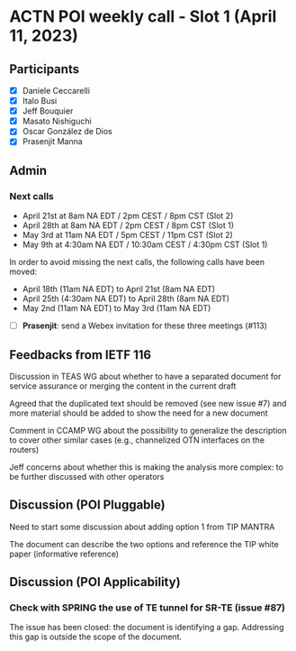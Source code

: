 # ACTN POI weekly call - Slot 1 (April 11, 2023)

## Participants

- [x] Daniele Ceccarelli
- [x] Italo Busi
- [x] Jeff Bouquier
- [x] Masato Nishiguchi
- [x] Oscar González de Dios
- [x] Prasenjit Manna

## Admin

### Next calls

- April 21st at 8am NA EDT / 2pm CEST / 8pm CST (Slot 2)
- April 28th at 8am NA EDT / 2pm CEST / 8pm CST (Slot 1)
- May 3rd at 11am NA EDT / 5pm CEST / 11pm CST (Slot 2)
- May 9th at 4:30am NA EDT / 10:30am CEST / 4:30pm CST (Slot 1)

In order to avoid missing the next calls, the following calls have been moved:
- April 18th (11am NA EDT) to April 21st (8am NA EDT)
- April 25th (4:30am NA EDT) to April 28th (8am NA EDT)
- May 2nd (11am NA EDT) to May 3rd (11am NA EDT)

- [ ] **Prasenjit**: send a Webex invitation for these three meetings (#113)

## Feedbacks from IETF 116

Discussion in TEAS WG about whether to have a separated document for service assurance or merging the content in the current draft

Agreed that the duplicated text should be removed (see new issue #7) and more material should be added to show the need for a new document

Comment in CCAMP WG about the possibility to generalize the description to cover other similar cases (e.g., channelized OTN interfaces on the routers)

Jeff concerns about whether this is making the analysis more complex: to be further discussed with other operators

## Discussion (POI Pluggable)

Need to start some discussion about adding option 1 from TIP MANTRA

The document can describe the two options and reference the TIP white paper (informative reference)

## Discussion (POI Applicability)

### Check with SPRING the use of TE tunnel for SR-TE (issue #87)

The issue has been closed: the document is identifying a gap. Addressing this gap is outside the scope of the document.
